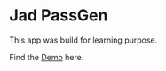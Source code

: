 # Jad PassGen

This app was build for learning purpose.

Find the [Demo](https://jad-passgen.web.app) here.